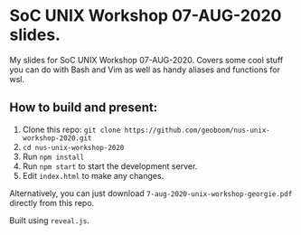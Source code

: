 # SoC UNIX Workshop 07-AUG-2020 slides.

My slides for SoC UNIX Workshop 07-AUG-2020. Covers some cool stuff you can
do with Bash and Vim as well as handy aliases and functions for wsl.

## How to build and present:

1. Clone this repo: `git clone https://github.com/geoboom/nus-unix-workshop-2020.git`
2. `cd nus-unix-workshop-2020`
3. Run `npm install`
4. Run `npm start` to start the development server.
5. Edit `index.html` to make any changes.

Alternatively, you can just download `7-aug-2020-unix-workshop-georgie.pdf` directly
from this repo.

Built using `reveal.js`.
